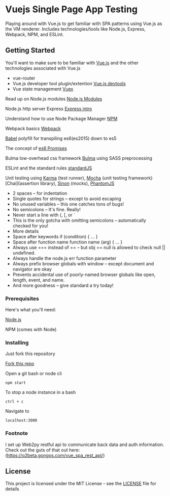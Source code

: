 # Vuejs Single Page App Testing

Playing around with Vue.js to get familiar with SPA patterns using Vue.js as the VM renderer. Includes technologies/tools like Node.js, Express, Webpack, NPM, and ESLint. 

## Getting Started

You'll want to make sure to be familiar with [Vue.js](https://vuejs.org/) and the other technologies associated with Vue.js
* vue-router
* Vue.js developer tool plugin/extention [Vue.js devtools](https://chrome.google.com/webstore/detail/vuejs-devtools/nhdogjmejiglipccpnnnanhbledajbpd?hl=en)
* Vue state management [Vuex](https://vuex.vuejs.org/en/intro.html)

Read up on Node.js modules [Node.js Modules](https://nodejs.org/api/modules.html)

Node.js http server Express [Express intro](https://developer.mozilla.org/en-US/docs/Learn/Server-side/Express_Nodejs/Introduction)

Understand how to use Node Package Manager [NPM](https://www.npmjs.com/)

Webpack basics [Webpack](https://webpack.js.org/)

[Babel](https://babeljs.io/) polyfill for transpiling es6(es2015) down to es5

The concept of [es6 Promises](https://developer.mozilla.org/en-US/docs/Web/JavaScript/Reference/Global_Objects/Promise)

Bulma low-overhead css framework [Bulma](https://bulma.io/) using SASS preprocessing

ESLint and the standard rules [standardJS](https://standardjs.com/)

Unit testing using [Karma](http://karma-runner.github.io/2.0/index.html) (test runner), [Mocha](https://mochajs.org/) (unit testing framework) [Chai](assertion library), [Sinon](http://sinonjs.org/) (mocks), [PhantomJS](http://phantomjs.org/)

* 2 spaces – for indentation
* Single quotes for strings – except to avoid escaping
* No unused variables – this one catches tons of bugs!
* No semicolons – It's fine. Really!
* Never start a line with (, [, or `
* This is the only gotcha with omitting semicolons – automatically checked for you!
* More details
* Space after keywords if (condition) { ... }
* Space after function name function name (arg) { ... }
* Always use === instead of == – but obj == null is allowed to check null || undefined.
* Always handle the node.js err function parameter
* Always prefix browser globals with window – except document and navigator are okay
* Prevents accidental use of poorly-named browser globals like open, length, event, and name.
* And more goodness – give standard a try today!

### Prerequisites

Here's what you'll need:

[Node.js](https://nodejs.org/en/)

NPM (comes with Node)

### Installing

Just fork this repository

[Fork this repo](https://github.com/mattcc82/vue_spa/fork)

Open a git bash or node cli

```
npm start
```

To stop a node instance in a bash

```
ctrl + c
```

Navigate to 

```
localhost:3000
```

### Footnote

I set up Web2py restful api to communicate back data and auth information. Check out the guts of that out here:
(https://o2beta.gongos.com/vue_spa_rest_api/)

## License

This project is licensed under the MIT License - see the [LICENSE](LICENSE) file for details
